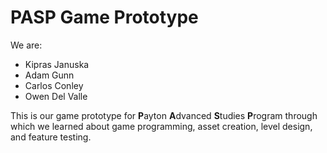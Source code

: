 # PASP Game Prototype
We are:
- Kipras Januska
- Adam Gunn
- Carlos Conley
- Owen Del Valle

This is our game prototype for **P**ayton **A**dvanced **S**tudies **P**rogram through which we learned about game programming, asset creation, level design, and feature testing.
